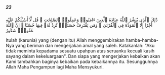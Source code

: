 ##### 23

<span class="ayah">ذَٰلِكَ ٱلَّذِى يُبَشِّرُ ٱللَّهُ عِبَادَهُ ٱلَّذِينَ ءَامَنُوا۟ وَعَمِلُوا۟ ٱلصَّٰلِحَٰتِ ۗ قُل لَّآ أَسْـَٔلُكُمْ عَلَيْهِ أَجْرًا إِلَّا ٱلْمَوَدَّةَ فِى ٱلْقُرْبَىٰ ۗ وَمَن يَقْتَرِفْ حَسَنَةًۭ نَّزِدْ لَهُۥ فِيهَا حُسْنًا ۚ إِنَّ ٱللَّهَ غَفُورٌۭ شَكُورٌ</span>

<span class="ayah_translation">Itulah (karunia) yang (dengan itu) Allah menggembirakan hamba-hamba-Nya yang beriman dan mengerjakan amal yang saleh. Katakanlah: "Aku tidak meminta kepadamu sesuatu upahpun atas seruanku kecuali kasih sayang dalam kekeluargaan". Dan siapa yang mengerjakan kebaikan akan Kami tambahkan baginya kebaikan pada kebaikannya itu. Sesungguhnya Allah Maha Pengampun lagi Maha Mensyukuri.</span>

